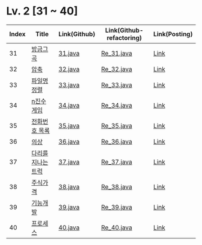 # Lv. 2 \[31 ~ 40]

| Index | Title | Link(Github) | Link(Github-refactoring) | Link(Posting) |
|----|----|----|----|----|
| 31 | [방금그곡](https://school.programmers.co.kr/learn/courses/30/lessons/17683) | [31.java](https://github.com/2384320/Programmers-Algorithm/blob/main/Lv.2/31~40/31.java) | [Re_31.java](https://github.com/2384320/Programmers-Algorithm/blob/main/Lv.2/31~40/Re_31.java) | [Link](https://swift-badge-161.notion.site/Lv-2-031-eddde8ae65e74902a029896621561fd9) |
| 32 | [압축](https://school.programmers.co.kr/learn/courses/30/lessons/17684) | [32.java](https://github.com/2384320/Programmers-Algorithm/blob/main/Lv.2/31~40/32.java) | [Re_32.java](https://github.com/2384320/Programmers-Algorithm/blob/main/Lv.2/31~40/Re_32.java) | [Link](https://swift-badge-161.notion.site/Lv-2-032-c1c69ee23472413495204013def2bf59) |
| 33 | [파일명 정렬](https://school.programmers.co.kr/learn/courses/30/lessons/17686) | [33.java](https://github.com/2384320/Programmers-Algorithm/blob/main/Lv.2/31~40/33.java) | [Re_33.java](https://github.com/2384320/Programmers-Algorithm/blob/main/Lv.2/31~40/Re_33.java) | [Link](https://swift-badge-161.notion.site/Lv-2-033-755f27cb2c8a400ea17567acdcedae32) |
| 34 | [n진수 게임](https://school.programmers.co.kr/learn/courses/30/lessons/17687) | [34.java](https://github.com/2384320/Programmers-Algorithm/blob/main/Lv.2/31~40/34.java) | [Re_34.java](https://github.com/2384320/Programmers-Algorithm/blob/main/Lv.2/31~40/Re_34.java) | [Link](https://swift-badge-161.notion.site/Lv-2-034-n-1d0c40a038dc44368dce74f28588a2d0) |
| 35 | [전화번호 목록](https://school.programmers.co.kr/learn/courses/30/lessons/42577) | [35.java](https://github.com/2384320/Programmers-Algorithm/blob/main/Lv.2/31~40/35.java) | [Re_35.java](https://github.com/2384320/Programmers-Algorithm/blob/main/Lv.2/31~40/Re_35.java) | [Link](https://swift-badge-161.notion.site/Lv-2-035-69944816936c429d9c1c1f6e00b37baf) |
| 36 | [의상](https://school.programmers.co.kr/learn/courses/30/lessons/42578) | [36.java](https://github.com/2384320/Programmers-Algorithm/blob/main/Lv.2/31~40/36.java) | [Re_36.java](https://github.com/2384320/Programmers-Algorithm/blob/main/Lv.2/31~40/Re_36.java) | [Link](https://swift-badge-161.notion.site/Lv-2-036-4442296c342f4df79db47828ad1cfea1) |
| 37 | [다리를 지나는 트럭](https://school.programmers.co.kr/learn/courses/30/lessons/42583) | [37.java](https://github.com/2384320/Programmers-Algorithm/blob/main/Lv.2/31~40/37.java) | [Re_37.java](https://github.com/2384320/Programmers-Algorithm/blob/main/Lv.2/31~40/Re_37.java) | [Link]() |
| 38 | [주식가격](https://school.programmers.co.kr/learn/courses/30/lessons/42584) | [38.java](https://github.com/2384320/Programmers-Algorithm/blob/main/Lv.2/31~40/38.java) | [Re_38.java](https://github.com/2384320/Programmers-Algorithm/blob/main/Lv.2/31~40/Re_38.java) | [Link]() |
| 39 | [기능개발](https://school.programmers.co.kr/learn/courses/30/lessons/42586) | [39.java](https://github.com/2384320/Programmers-Algorithm/blob/main/Lv.2/31~40/39.java) | [Re_39.java](https://github.com/2384320/Programmers-Algorithm/blob/main/Lv.2/31~40/Re_39.java) | [Link]() |
| 40 | [프로세스](https://school.programmers.co.kr/learn/courses/30/lessons/42587) | [40.java](https://github.com/2384320/Programmers-Algorithm/blob/main/Lv.2/31~40/40.java) | [Re_40.java](https://github.com/2384320/Programmers-Algorithm/blob/main/Lv.2/31~40/Re_40.java) | [Link]() |